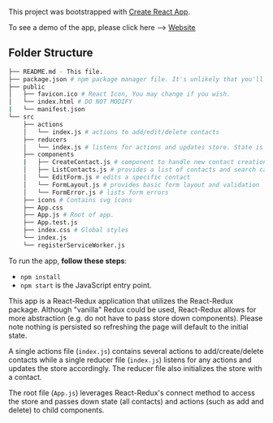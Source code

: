 This project was bootstrapped with [Create React App](https://github.com/facebookincubator/create-react-app).

To see a demo of the app, please click here --> [Website](https://evolent-contacts.herokuapp.com/)

## Folder Structure
```bash
├── README.md - This file.
├── package.json # npm package manager file. It's unlikely that you'll need to modify this.
├── public
│   ├── favicon.ico # React Icon, You may change if you wish.
│   └── index.html # DO NOT MODIFY
|   └── manifest.json
└── src
    ├── actions
    │   └── index.js # actions to add/edit/delete contacts
    ├── reducers
    │   └── index.js # listens for actions and updates store. State is initialized with a single contact.
    ├── components
    |   ├── CreateContact.js # component to handle new contact creation
    │   ├── ListContacts.js # provides a list of contacts and search capability
    │   └── EditForm.js # edits a specific contact
    │   └── FormLayout.js # provides basic form layout and validation
    │   └── FormError.js # lists form errors
    ├── icons # Contains svg icons
    ├── App.css 
    ├── App.js # Root of app.
    ├── App.test.js
    ├── index.css # Global styles
    └── index.js
    └── registerServiceWorker.js
```


To run the app, **follow these steps**:

* `npm install`
* `npm start` is the JavaScript entry point.

This app is a React-Redux application that utilizes the React-Redux package. Although "vanilla" Redux could be used, React-Redux allows for more abstraction (e.g. do not have to pass store down components). Please note nothing is persisted so refreshing the page will default to the initial state.

A single actions file (`index.js`) contains several actions to add/create/delete contacts while a single reducer file (`index.js`) listens for any actions and updates the store accordingly. The reducer file also initializes the store with a contact.

The root file (`App.js`) leverages React-Redux's connect method to access the store and passes down state (all contacts) and actions (such as add and delete) to child components.
